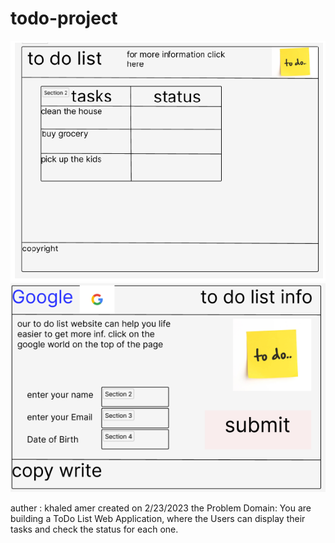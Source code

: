 # todo-project
![wireframe1](WIREFRAME1.png)
![wireframe2](WIREFRAME2.png)

auther : khaled amer
created on 2/23/2023
the Problem Domain:
You are building a ToDo List Web Application, where the Users can display their tasks and check the status for each one.

